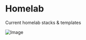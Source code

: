 # Homelab
Current homelab stacks &amp; templates

![Image](https://github.com/user-attachments/assets/32d704ba-f158-4a54-8492-ed81fa38df36)
